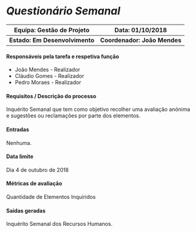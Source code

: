 # **_Questionário Semanal_**

| Equipa: Gestão de Projeto | Data: 01/10/2018
| ------ | ------ |
| **Estado: Em Desenvolvimento** |  **Coordenador: João Mendes**|

#### **Responsáveis pela tarefa e respetiva função**
  * João Mendes - Realizador
  * Cláudio Gomes - Realizador
  * Pedro Moraes - Realizador

#### **Requisitos / Descrição do processo**
Inquérito Semanal que tem como objetivo recolher uma avaliação anónima e sugestões ou reclamações por parte dos elementos.

#### **Entradas**
Nenhuma.

#### **Data limite**
Dia 4 de outubro de 2018

#### **Métricas de avaliação**
Quantidade de Elementos Inquiridos

#### **Saídas geradas**
Inquérito Semanal dos Recursos Humanos.